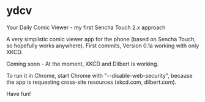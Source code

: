 ydcv
====

Your Daily Comic Viewer - my first Sencha Touch 2.x approach

A very simplistic comic viewer app for the phone (based on Sencha Touch,
so hopefully works anywhere). First commits, Version 0.1a working with only XKCD.

Coming soon - At the moment, XKCD and Dilbert is working.

To run it in Chrome, start Chrome with "--disable-web-security", because
the app is requesting cross-site resources (xkcd.com, dilbert.com).

Have fun!